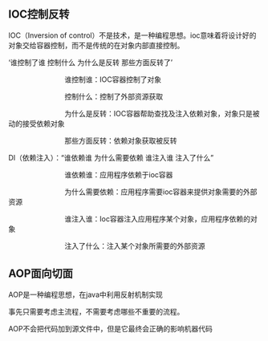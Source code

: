 ## IOC控制反转

IOC（Inversion of control）不是技术，是一种编程思想。ioc意味着将设计好的对象交给容器控制，而不是传统的在对象内部直接控制。

‘谁控制了谁 控制什么 为什么是反转 那些方面反转了’

　　　　　　　　谁控制谁：IOC容器控制了对象

　　　　　　　　控制什么：控制了外部资源获取

　　　　　　　　为什么是反转：IOC容器帮助查找及注入依赖对象，对象只是被动的接受依赖对象

　　　　　　　　那些方面反转：依赖对象获取被反转

DI（依赖注入）：“谁依赖谁 为什么需要依赖 谁注入谁 注入了什么”

　　　　　　　　谁依赖谁：应用程序依赖于ioc容器

　　　　　　　　为什么需要依赖：应用程序需要ioc容器来提供对象需要的外部资源

　　　　　　　　谁注入谁：Ioc容器注入应用程序某个对象，应用程序依赖的对象

　　　　　　　　注入了什么：注入某个对象所需要的外部资源

## AOP面向切面

AOP是一种编程思想，在java中利用反射机制实现

事先只需要考虑主流程，不需要考虑哪些不重要的流程。

AOP不会把代码加到源文件中，但是它最终会正确的影响机器代码